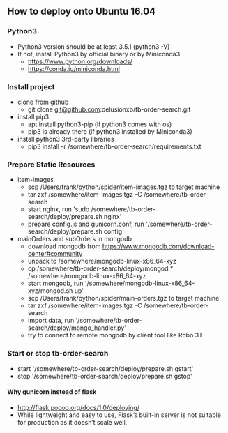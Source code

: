 ## How to deploy onto Ubuntu 16.04

### Python3
- Python3 version should be at least 3.5.1 (python3 -V)
- If not, install Python3 by official binary or by Miniconda3
  - https://www.python.org/downloads/
  - https://conda.io/miniconda.html

### Install project
- clone from github
  - git clone git@github.com:delusionxb/tb-order-search.git
- install pip3
  - apt install python3-pip (if python3 comes with os)
  - pip3 is already there (if python3 installed by Miniconda3)
- install python3 3rd-party libraries
  - pip3 install -r /somewhere/tb-order-search/requirements.txt

### Prepare Static Resources
- item-images
  - scp /Users/frank/python/spider/item-images.tgz to target machine
  - tar zxf /somewhere/item-images.tgz -C /somewhere/tb-order-search
  - start nginx, run 'sudo /somewhere/tb-order-search/deploy/prepare.sh nginx'
  - prepare config.js and gunicorn.conf, run '/somewhere/tb-order-search/deploy/prepare.sh config'
- mainOrders and subOrders in mongodb
  - download mongodb from https://www.mongodb.com/download-center#community
  - unpack to /somewhere/mongodb-linux-x86_64-xyz
  - cp /somewhere/tb-order-search/deploy/mongod.* /somewhere/mongodb-linux-x86_64-xyz
  - start mongodb, run '/somewhere/mongodb-linux-x86_64-xyz/mongod.sh up'
  - scp /Users/frank/python/spider/main-orders.tgz to target machine
  - tar zxf /somewhere/item-images.tgz -C /somewhere/tb-order-search
  - import data, run '/somewhere/tb-order-search/deploy/mongo_handler.py'
  - try to connect to remote mongodb by client tool like Robo 3T

### Start or stop tb-order-search
- start '/somewhere/tb-order-search/deploy/prepare.sh gstart'
- stop '/somewhere/tb-order-search/deploy/prepare.sh gstop'

#### Why gunicorn instead of flask
- http://flask.pocoo.org/docs/1.0/deploying/
- While lightweight and easy to use, Flask’s built-in server is not suitable for production as it doesn’t scale well.
